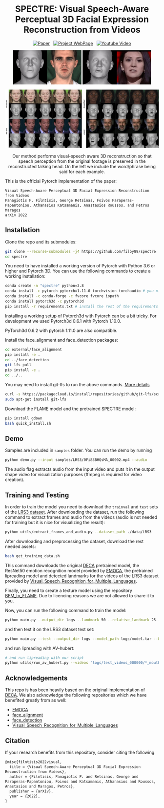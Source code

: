 <div align="center">

  # SPECTRE: Visual Speech-Aware Perceptual 3D Facial Expression Reconstruction from Videos

[![Paper](https://img.shields.io/badge/arXiv-2207.11094-brightgreen)](https://arxiv.org/abs/2207.11094)
&nbsp; [![Project WebPage](https://img.shields.io/badge/Project-webpage-blue)](https://filby89.github.io/spectre/)
&nbsp; <a href='https://youtu.be/P1kqrxWNizI'>
      <img src='https://img.shields.io/badge/Youtube-Video-red?style=flat&logo=youtube&logoColor=red' alt='Youtube Video'>
    </a>
</div>

<p align="center"> 
<img src="samples/visualizations/M003_level_1_angry_014_grid.gif">
<img src="samples/visualizations/test_BImnT7lcLDE_00003_grid.gif">
</p>


<p align="center"> 
<img src="cover.png">
</p>
<p align="center"> Our method performs visual-speech aware 3D reconstruction so that speech perception from the original footage is preserved in the reconstructed talking head. On the left we include the word/phrase being said for each example. <p align="center">

This is the official Pytorch implementation of the paper:
  
```
Visual Speech-Aware Perceptual 3D Facial Expression Reconstruction from Videos
Panagiotis P. Filntisis, George Retsinas, Foivos Paraperas-Papantoniou, Athanasios Katsamanis, Anastasios Roussos, and Petros Maragos
arXiv 2022
```



## Installation
Clone the repo and its submodules:
```bash
git clone --recurse-submodules -j4 https://github.com/filby89/spectre
cd spectre
```  

You need to have installed a working version of Pytorch with Python 3.6 or higher and Pytorch 3D. You can use the following commands to create a working installation:
```bash
conda create -n "spectre" python=3.8
conda install -c pytorch pytorch=1.11.0 torchvision torchaudio # you might need to select cudatoolkit version here by adding e.g. cudatoolkit=11.3
conda install -c conda-forge -c fvcore fvcore iopath 
conda install pytorch3d -c pytorch3d
pip install -r requirements.txt # install the rest of the requirements
```

Installing a working setup of Pytorch3d with Pytorch can be a bit tricky. For development we used Pytorch3d 0.6.1 with Pytorch 1.10.0. 

PyTorch3d 0.6.2 with pytorch 1.11.0 are also compatible. 

Install the face_alignment and face_detection packages:
```bash
cd external/face_alignment
pip install -e .
cd ../face_detection
git lfs pull
pip install -e .
cd ../..
```
You may need to install git-lfs to run the above commands. [More details](https://stackoverflow.com/questions/48734119/git-lfs-is-not-a-git-command-unclear)  
```bash
curl -s https://packagecloud.io/install/repositories/github/git-lfs/script.deb.sh | sudo bash
sudo apt-get install git-lfs
```
Download the FLAME model and the pretrained SPECTRE model:
```bash
pip install gdown
bash quick_install.sh
```

## Demo
Samples are included in ``samples`` folder. You can run the demo by running 

```bash
python demo.py --input samples/LRS3/0Fi83BHQsMA_00002.mp4 --audio
```

The audio flag extracts audio from the input video and puts it in the output shape video for visualization purposes (ffmpeg is required for video creation).

## Training and Testing
In order to train the model you need to download the `trainval` and `test` sets of the [LRS3 dataset](https://www.robots.ox.ac.uk/~vgg/data/lip_reading/lrs3.html). After downloading 
the dataset, run the following command to extract frames and audio from the videos (audio is not needed for training but it is nice for visualizing the result):

```bash
python utils/extract_frames_and_audio.py --dataset_path ./data/LRS3
```

After downloading and preprocessing the dataset, download the rest needed assets:

```bash
bash get_training_data.sh
```

This command downloads the original [DECA](https://github.com/YadiraF/DECA/) pretrained model,
the ResNet50 emotion recognition model provided by [EMOCA](https://github.com/radekd91/emoca),
the pretrained lipreading model and detected landmarks for the videos of the LRS3 dataset provided by [Visual_Speech_Recognition_for_Multiple_Languages](https://github.com/mpc001/Visual_Speech_Recognition_for_Multiple_Languages).

Finally, you need to create a texture model using the repository [BFM_to_FLAME](https://github.com/TimoBolkart/BFM_to_FLAME#create-texture-model). Due
to licencing reasons we are not allowed to share it to you.

Now, you can run the following command to train the model:

```bash
python main.py --output_dir logs --landmark 50 --relative_landmark 25 --lipread 2 --expression 0.5 --epochs 6 --LRS3_path data/LRS3 --LRS3_landmarks_path data/LRS3_landmarks
```

and then test it on the LRS3 dataset test set:

```bash
python main.py --test --output_dir logs --model_path logs/model.tar --LRS3_path data/LRS3 --LRS3_landmarks_path data/LRS3_landmarks
```

and run lipreading with AV-hubert: 

```bash
# and run lipreading with our script
python utils/run_av_hubert.py --videos "logs/test_videos_000000/*_mouth.avi --LRS3_path data/LRS3"
```


## Acknowledgements
This repo is has been heavily based on the original implementation of [DECA](https://github.com/YadiraF/DECA/). We also acknowledge the following 
repositories which we have benefited greatly from as well:

- [EMOCA](https://github.com/radekd91/emoca)
- [face_alignment](https://github.com/hhj1897/face_alignment)
- [face_detection](https://github.com/hhj1897/face_detection)
- [Visual_Speech_Recognition_for_Multiple_Languages](https://github.com/mpc001/Visual_Speech_Recognition_for_Multiple_Languages)

## Citation
If your research benefits from this repository, consider citing the following:

```
@misc{filntisis2022visual,
  title = {Visual Speech-Aware Perceptual 3D Facial Expression Reconstruction from Videos},
  author = {Filntisis, Panagiotis P. and Retsinas, George and Paraperas-Papantoniou, Foivos and Katsamanis, Athanasios and Roussos, Anastasios and Maragos, Petros},
  publisher = {arXiv},
  year = {2022},
}
```